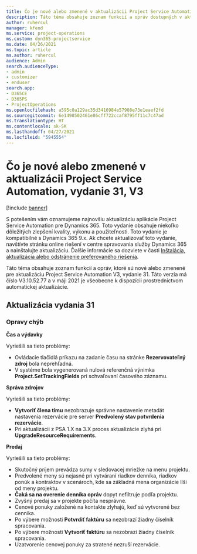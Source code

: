```yaml
---
title: Čo je nové alebo zmenené v aktualizácii Project Service Automation, vydanie 31, V3
description: Táto téma obsahuje zoznam funkcií a opráv dostupných v aktualizácii Project Service Automation, vydanie 31, V3
author: ruhercul
manager: kfend
ms.service: project-operations
ms.custom: dyn365-projectservice
ms.date: 04/26/2021
ms.topic: article
ms.author: ruhercul
audience: Admin
search.audienceType:
- admin
- customizer
- enduser
search.app:
- D365CE
- D365PS
- ProjectOperations
ms.openlocfilehash: a595c0a129ac35d3416984e57908e73e1eaef2fd
ms.sourcegitcommit: 6e1498502461e86cff722ccaf8795ff11c7c47ad
ms.translationtype: HT
ms.contentlocale: sk-SK
ms.lasthandoff: 04/27/2021
ms.locfileid: "5945554"
---
```

# <a name="whats-new-or-changed-in-project-service-automation-update-release-31-v3"></a>Čo je nové alebo zmenené v aktualizácii Project Service Automation, vydanie 31, V3

[!include [banner](../includes/psa-now-project-operations.md)]

S potešením vám oznamujeme najnovšiu aktualizáciu aplikácie Project Service Automation pre Dynamics 365. Toto vydanie obsahuje niekoľko dôležitých zlepšení kvality, výkonu a použiteľnosti. Toto vydanie je kompatibilné s Dynamics 365 9.x. Ak chcete aktualizovať toto vydanie, navštívte stránku online riešení v centre spravovania služby Dynamics 365 a nainštalujte aktualizáciu. Ďalšie informácie sa dozviete v časti [Inštalácia, aktualizácia alebo odstránenie preferovaného riešenia](/power-platform/admin/install-remove-preferred-solution).

Táto téma obsahuje zoznam funkcií a opráv, ktoré sú nové alebo zmenené pre aktualizáciu Project Service Automation V3, vydanie 31. Táto verzia má číslo V3.10.52.77 a v máji 2021 je všeobecne k dispozícii prostredníctvom automatickej aktualizácie.

## <a name="update-release-31"></a>Aktualizácia vydania 31

### <a name="bug-fixes"></a>Opravy chýb

**Čas a výdavky**

Vyriešili sa tieto problémy:

- Ovládacie tlačidlá príkazu na zadanie času na stránke **Rezervovateľný zdroj** bola neprehľadná.
- V systéme bola vygenerovaná nulová referenčná výnimka **Project.SetTrackingFields** pri schvaľovaní časového záznamu.

**Správa zdrojov**

Vyriešili sa tieto problémy:

- **Vytvoriť člena tímu** nezobrazuje správne nastavenie metadát nastavenia rezervácie pre server **Predvolený stav potvrdenia rezervácie**.
- Pri aktualizácii z PSA 1.X na 3.X proces aktualizácie zlyhá pri **UpgradeResourceRequirements**.


**Predaj**

Vyriešili sa tieto problémy:

- Skutočný príjem prevádza sumy v sledovacej mriežke na menu projektu.
- Predvolené meny sú nejasné pri vytváraní riadkov denníka, riadkov ponúk a kontraktov v scenároch, kde sa základná mena organizácie líši od meny projektu.
- **Čaká sa na overenie denníka opráv** dopyt nefiltruje podľa projektu.
- Zvyšný predaj sa v projekte počíta nesprávne.
- Cenové ponuky založené na kontakte zlyhajú, keď sú vytvorené bez cenníka.
- Po výbere možnosti **Potvrdiť faktúru** sa nezobrazí žiadny číselník spracovania.
- Po výbere možnosti **Vytvoriť faktúru** sa nezobrazí žiadny číselník spracovania.
- Uzatvorenie cenovej ponuky za stratené nezruší rezervácie.







